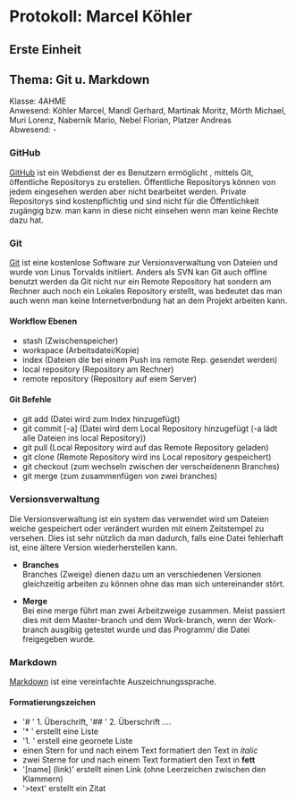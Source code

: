 # Protokoll: Marcel Köhler
## Erste Einheit
## Thema: Git u. Markdown
Klasse: 4AHME  
Anwesend: Köhler Marcel, Mandl Gerhard, Martinak Moritz, Mörth Michael, Muri Lorenz, Nabernik Mario, Nebel Florian, Platzer Andreas  
Abwesend: -  

### GitHub
[GitHub](https://github.com) ist ein Webdienst der es Benutzern ermöglicht , mittels Git, öffentliche Repositorys zu erstellen.
Öffentliche Repositorys können von jedem eingesehen werden aber nicht bearbeitet werden. Private Repositorys sind kostenpflichtig und sind nicht
für die Öffentlichkeit zugängig bzw. man kann in diese nicht einsehen wenn man keine Rechte dazu hat.

### Git
[Git](https://de.wikipedia.org/wiki/Git) ist eine kostenlose Software zur Versionsverwaltung von Dateien und wurde von Linus Torvalds initiiert.
Anders als SVN kan Git auch offline benutzt werden da Git nicht nur ein Remote Repository hat sondern am Rechner auch noch ein Lokales Repository
erstellt, was bedeutet das man auch wenn man keine Internetverbndung hat an dem Projekt arbeiten kann.

#### Workflow Ebenen
* stash                 (Zwischenspeicher)
* workspace             (Arbeitsdatei/Kopie)
* index                 (Dateien die bei einem Push ins remote Rep. gesendet werden)
* local repository      (Repository am Rechner)
* remote repository     (Repository auf eiem Server)

#### Git Befehle
* git add               (Datei wird zum Index hinzugefügt)
* git commit [-a]       (Datei wird dem Local Repository hinzugefügt (-a lädt alle Dateien ins local Repository))
* git pull              (Local Repository wird auf das Remote Repository geladen)
* git clone             (Remote Repository wird ins Local repository gespeichert)
* git checkout <branch> (zum wechseln zwischen der verscheidenenn Branches)
* git merge             (zum zusammenfügen von zwei branches)

### Versionsverwaltung
Die Versionsverwaltung ist ein system das verwendet wird um Dateien welche gespeichert oder verändert wurden mit einem Zeitstempel
zu versehen. Dies ist sehr nützlich da man dadurch, falls eine Datei fehlerhaft ist, eine ältere Version wiederherstellen kann.

* **Branches**  
Branches (Zweige) dienen dazu um an verschiedenen Versionen gleichzeitig arbeiten zu können ohne das man sich untereinander stört.

* **Merge**  
Bei eine merge führt man zwei Arbeitzweige zusammen. Meist passiert dies mit dem Master-branch und dem Work-branch, wenn der Work-branch
ausgibig getestet wurde und das Programm/ die Datei freigegeben wurde.

### Markdown
[Markdown](https://de.wikipedia.org/wiki/Markdown) ist eine vereinfachte Auszeichnungssprache.
#### Formatierungszeichen
* '# ' 1. Überschrift, '## ' 2. Überschrift ....
* '* ' erstellt eine Liste
* '1. ' erstell eine geornete Liste
* einen Stern for und nach einem Text formatiert den Text in *italic*
* zwei Sterne for und nach einem Text formatiert den Text in **fett**
* '[name] (link)' erstellt einen Link (ohne Leerzeichen zwischen den Klammern)
* '>text' erstellt ein Zitat
